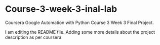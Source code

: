 # Course-3-week-3-inal-lab
Coursera Google Automation with Python Course 3 Week 3 Final Project.

I am editing the README file. Adding some more details about the project description as per coursera.
